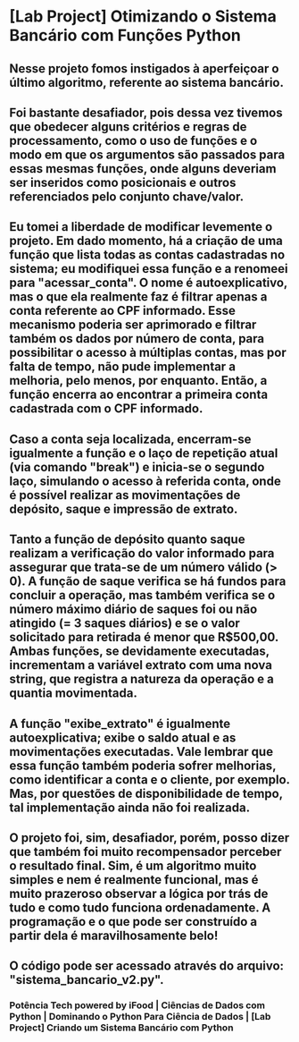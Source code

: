 # [Lab Project] Otimizando o Sistema Bancário com Funções Python

## Nesse projeto fomos instigados à aperfeiçoar o último algoritmo, referente ao sistema bancário.

## Foi bastante desafiador, pois dessa vez tivemos que obedecer alguns critérios e regras de processamento, como o uso de funções e o modo em que os argumentos são passados para essas mesmas funções, onde alguns deveriam ser inseridos como posicionais e outros referenciados pelo conjunto chave/valor.

## Eu tomei a liberdade de modificar levemente o projeto. Em dado momento, há a criação de uma função que lista todas as contas cadastradas no sistema; eu modifiquei essa função e a renomeei para "acessar_conta". O nome é autoexplicativo, mas o que ela realmente faz é filtrar apenas a conta referente ao CPF informado. Esse mecanismo poderia ser aprimorado e filtrar também os dados por número de conta, para possibilitar o acesso à múltiplas contas, mas por falta de tempo, não pude implementar a melhoria, pelo menos, por enquanto. Então, a função encerra ao encontrar a primeira conta cadastrada com o CPF informado.

## Caso a conta seja localizada, encerram-se igualmente a função e o laço de repetição atual (via comando "break") e inicia-se o segundo laço, simulando o acesso à referida conta, onde é possível realizar as movimentações de depósito, saque e impressão de extrato.

## Tanto a função de depósito quanto saque realizam a verificação do valor informado para assegurar que trata-se de um número válido (> 0). A função de saque verifica se há fundos para concluir a operação, mas também verifica se o número máximo diário de saques foi ou não atingido (= 3 saques diários) e se o valor solicitado para retirada é menor que R$500,00. Ambas funções, se devidamente executadas, incrementam a variável extrato com uma nova string, que registra a natureza da operação e a quantia movimentada.

## A função "exibe_extrato" é igualmente autoexplicativa; exibe o saldo atual e as movimentações executadas. Vale lembrar que essa função também poderia sofrer melhorias, como identificar a conta e o cliente, por exemplo. Mas, por questões de disponibilidade de tempo, tal implementação ainda não foi realizada.

## O projeto foi, sim, desafiador, porém, posso dizer que também foi muito recompensador perceber o resultado final. Sim, é um algoritmo muito simples e nem é realmente funcional, mas é muito prazeroso observar a lógica por trás de tudo e como tudo funciona ordenadamente. A programação e o que pode ser construído a partir dela é maravilhosamente belo!

## O código pode ser acessado através do arquivo: "sistema_bancario_v2.py".

### Potência Tech powered by iFood | Ciências de Dados com Python | Dominando o Python Para Ciência de Dados | [Lab Project] Criando um Sistema Bancário com Python